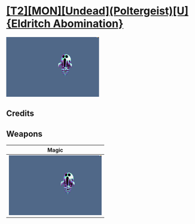 # [\[T2\]\[MON\]\[Undead\]\(Poltergeist\)\[U\]{Eldritch Abomination}](./)

<img src="./6.%20Magic/Magic_000.png" alt="[T2][MON][Undead](Poltergeist)[U]{Eldritch Abomination} standing" />

## Credits



## Weapons


|Magic |
|  :---: |
| <img alt="Magic animation" src="./6.%20Magic/Magic.gif" /> |
